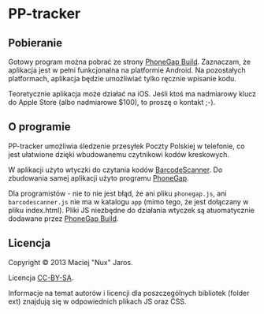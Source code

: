 PP-tracker
==========

Pobieranie
----------

Gotowy program można pobrać ze strony [PhoneGap Build](https://build.phonegap.com/apps/296028/share). Zaznaczam, że aplikacja jest w pełni funkcjonalna na platformie Android. Na pozostałych platformach, aplikacja będzie umożliwiać tylko ręcznie wpisanie kodu.

Teoretycznie aplikacja może działać na iOS. Jeśli ktoś ma nadmiarowy klucz do Apple Store (albo nadmiarowe $100), to proszę o kontakt ;-).

O programie
-----------

PP-tracker umożliwia śledzenie przesyłek Poczty Polskiej w telefonie, co jest ułatwione dzięki wbudowanemu czytnikowi kodów kreskowych.

W aplikacji użyto wtyczki do czytania kodów [BarcodeScanner](https://github.com/wildabeast/BarcodeScanner/blob/master/README.md). Do zbudowania samej aplikacji użyto programu [PhoneGap](http://phonegap.com/).

Dla programistów - nie to nie jest błąd, że ani pliku `phonegap.js`, ani `barcodescanner.js` nie ma w katalogu `app` (mimo tego, że jest dołączany w pliku index.html). Pliki JS niezbędne do działania wtyczek są atuomatycznie dodawane przez [PhoneGap Build](https://build.phonegap.com/).

Licencja
--------

Copyright &copy; 2013 Maciej "Nux" Jaros.

Licencja [CC-BY-SA](http://creativecommons.org/licenses/by-sa/3.0/).

Informacje na temat autorów i licencji dla poszczególnych bibliotek (folder ext) znajdują się w odpowiednich plikach JS oraz CSS.